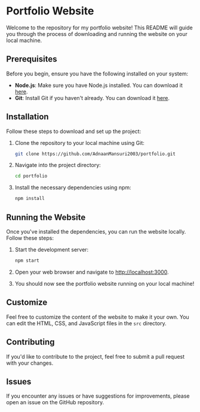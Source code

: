 # Portfolio Website

Welcome to the repository for my portfolio website! This README will guide you through the process of downloading and running the website on your local machine.

## Prerequisites

Before you begin, ensure you have the following installed on your system:
- **Node.js**: Make sure you have Node.js installed. You can download it [here](https://nodejs.org/).
- **Git**: Install Git if you haven't already. You can download it [here](https://git-scm.com/).

## Installation

Follow these steps to download and set up the project:

1. Clone the repository to your local machine using Git:

    ```bash
    git clone https://github.com/AdnaanMansuri2003/portfolio.git
    ```

2. Navigate into the project directory:

    ```bash
    cd portfolio
    ```

3. Install the necessary dependencies using npm:

    ```bash
    npm install
    ```

## Running the Website

Once you've installed the dependencies, you can run the website locally. Follow these steps:

1. Start the development server:

    ```bash
    npm start
    ```

2. Open your web browser and navigate to [http://localhost:3000](http://localhost:3000).

3. You should now see the portfolio website running on your local machine!

## Customize

Feel free to customize the content of the website to make it your own. You can edit the HTML, CSS, and JavaScript files in the `src` directory.

## Contributing

If you'd like to contribute to the project, feel free to submit a pull request with your changes.

## Issues

If you encounter any issues or have suggestions for improvements, please open an issue on the GitHub repository.
